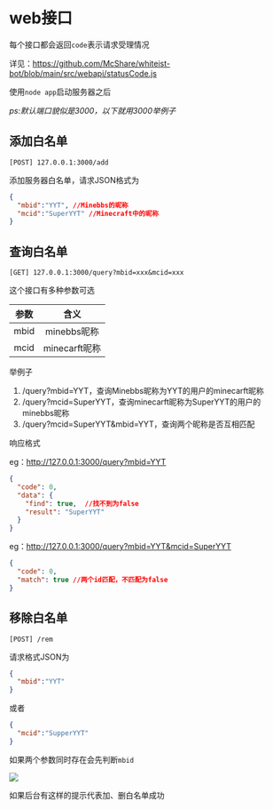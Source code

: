 # web接口

每个接口都会返回`code`表示请求受理情况

详见：https://github.com/McShare/whiteist-bot/blob/main/src/webapi/statusCode.js

使用`node app`启动服务器之后

*ps:默认端口貌似是3000，以下就用3000举例子*

## 添加白名单

```
[POST] 127.0.0.1:3000/add 
```

添加服务器白名单，请求JSON格式为

``` json
{
  "mbid":"YYT", //Minebbs的昵称
  "mcid":"SuperYYT" //Minecraft中的昵称
}
```

## 查询白名单

```
[GET] 127.0.0.1:3000/query?mbid=xxx&mcid=xxx
```

这个接口有多种参数可选

|参数|含义|
|:-:|:-:|
|mbid|minebbs昵称|
|mcid|minecarft昵称|

举例子
1. /query?mbid=YYT，查询Minebbs昵称为YYT的用户的minecarft昵称
2. /query?mcid=SuperYYT，查询minecarft昵称为SuperYYT的用户的minebbs昵称
3. /query?mcid=SuperYYT&mbid=YYT，查询两个昵称是否互相匹配 

响应格式

eg：http://127.0.0.1:3000/query?mbid=YYT
``` json
{
  "code": 0,
  "data": {
    "find": true,  //找不到为false
    "result": "SuperYYT"
  }
}
```
eg：http://127.0.0.1:3000/query?mbid=YYT&mcid=SuperYYT
``` json
{
  "code": 0,
  "match": true //两个id匹配，不匹配为false
}
```
## 移除白名单

```
[POST] /rem
```

请求格式JSON为

``` json
{
  "mbid":"YYT"
}
```

或者

``` json
{
  "mcid":"SupperYYT"
}
```

如果两个参数同时存在会先判断`mbid`

![](https://s1.ax1x.com/2022/06/21/jSZ5Lj.png)

如果后台有这样的提示代表加、删白名单成功
